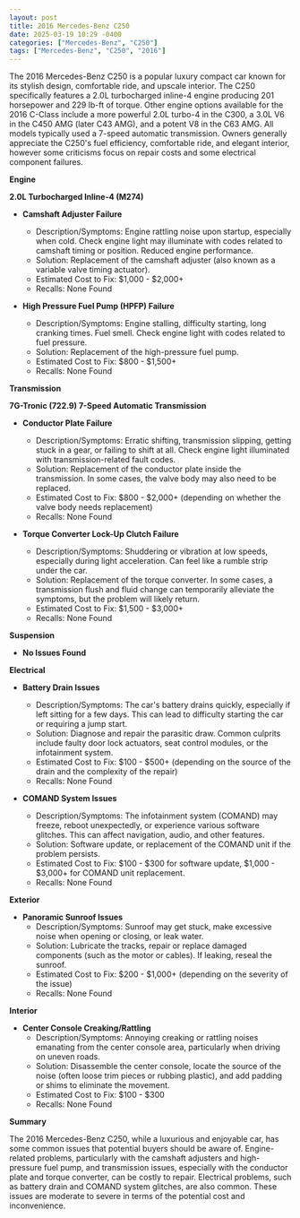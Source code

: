 ```yaml
---
layout: post
title: 2016 Mercedes-Benz C250
date: 2025-03-19 10:29 -0400
categories: ["Mercedes-Benz", "C250"]
tags: ["Mercedes-Benz", "C250", "2016"]
---
```

The 2016 Mercedes-Benz C250 is a popular luxury compact car known for its stylish design, comfortable ride, and upscale interior. The C250 specifically features a 2.0L turbocharged inline-4 engine producing 201 horsepower and 229 lb-ft of torque. Other engine options available for the 2016 C-Class include a more powerful 2.0L turbo-4 in the C300, a 3.0L V6 in the C450 AMG (later C43 AMG), and a potent V8 in the C63 AMG. All models typically used a 7-speed automatic transmission. Owners generally appreciate the C250's fuel efficiency, comfortable ride, and elegant interior, however some criticisms focus on repair costs and some electrical component failures.

**Engine**

**2.0L Turbocharged Inline-4 (M274)**

*   **Camshaft Adjuster Failure**
    *   Description/Symptoms: Engine rattling noise upon startup, especially when cold. Check engine light may illuminate with codes related to camshaft timing or position. Reduced engine performance.
    *   Solution: Replacement of the camshaft adjuster (also known as a variable valve timing actuator).
    *   Estimated Cost to Fix: $1,000 - $2,000+
    *   Recalls: None Found

*   **High Pressure Fuel Pump (HPFP) Failure**
    *   Description/Symptoms: Engine stalling, difficulty starting, long cranking times. Fuel smell. Check engine light with codes related to fuel pressure.
    *   Solution: Replacement of the high-pressure fuel pump.
    *   Estimated Cost to Fix: $800 - $1,500+
    *   Recalls: None Found

**Transmission**

**7G-Tronic (722.9) 7-Speed Automatic Transmission**

*   **Conductor Plate Failure**
    *   Description/Symptoms: Erratic shifting, transmission slipping, getting stuck in a gear, or failing to shift at all. Check engine light illuminated with transmission-related fault codes.
    *   Solution: Replacement of the conductor plate inside the transmission. In some cases, the valve body may also need to be replaced.
    *   Estimated Cost to Fix: $800 - $2,000+ (depending on whether the valve body needs replacement)
    *   Recalls: None Found

*   **Torque Converter Lock-Up Clutch Failure**
    *   Description/Symptoms: Shuddering or vibration at low speeds, especially during light acceleration. Can feel like a rumble strip under the car.
    *   Solution: Replacement of the torque converter. In some cases, a transmission flush and fluid change can temporarily alleviate the symptoms, but the problem will likely return.
    *   Estimated Cost to Fix: $1,500 - $3,000+
    *   Recalls: None Found

**Suspension**

*   **No Issues Found**

**Electrical**

*   **Battery Drain Issues**
    *   Description/Symptoms: The car's battery drains quickly, especially if left sitting for a few days. This can lead to difficulty starting the car or requiring a jump start.
    *   Solution: Diagnose and repair the parasitic draw. Common culprits include faulty door lock actuators, seat control modules, or the infotainment system.
    *   Estimated Cost to Fix: $100 - $500+ (depending on the source of the drain and the complexity of the repair)
    *   Recalls: None Found

*   **COMAND System Issues**
    *   Description/Symptoms: The infotainment system (COMAND) may freeze, reboot unexpectedly, or experience various software glitches. This can affect navigation, audio, and other features.
    *   Solution: Software update, or replacement of the COMAND unit if the problem persists.
    *   Estimated Cost to Fix: $100 - $300 for software update, $1,000 - $3,000+ for COMAND unit replacement.
    *   Recalls: None Found

**Exterior**

*   **Panoramic Sunroof Issues**
    *   Description/Symptoms: Sunroof may get stuck, make excessive noise when opening or closing, or leak water.
    *   Solution: Lubricate the tracks, repair or replace damaged components (such as the motor or cables). If leaking, reseal the sunroof.
    *   Estimated Cost to Fix: $200 - $1,000+ (depending on the severity of the issue)
    *   Recalls: None Found

**Interior**

*   **Center Console Creaking/Rattling**
    *   Description/Symptoms: Annoying creaking or rattling noises emanating from the center console area, particularly when driving on uneven roads.
    *   Solution: Disassemble the center console, locate the source of the noise (often loose trim pieces or rubbing plastic), and add padding or shims to eliminate the movement.
    *   Estimated Cost to Fix: $100 - $300
    *   Recalls: None Found

**Summary**

The 2016 Mercedes-Benz C250, while a luxurious and enjoyable car, has some common issues that potential buyers should be aware of. Engine-related problems, particularly with the camshaft adjusters and high-pressure fuel pump, and transmission issues, especially with the conductor plate and torque converter, can be costly to repair. Electrical problems, such as battery drain and COMAND system glitches, are also common. These issues are moderate to severe in terms of the potential cost and inconvenience.

